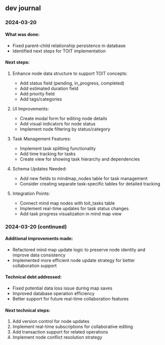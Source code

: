 ## dev journal

### 2024-03-20

#### What was done:
- Fixed parent-child relationship persistence in database
- Identified next steps for TOIT implementation

#### Next steps:
1. Enhance node data structure to support TOIT concepts:
   - Add status field (pending, in_progress, completed)
   - Add estimated duration field
   - Add priority field
   - Add tags/categories

2. UI Improvements:
   - Create modal form for editing node details
   - Add visual indicators for node status
   - Implement node filtering by status/category

3. Task Management Features:
   - Implement task splitting functionality
   - Add time tracking for tasks
   - Create view for showing task hierarchy and dependencies

4. Schema Updates Needed:
   - Add new fields to mindmap_nodes table for task management
   - Consider creating separate task-specific tables for detailed tracking

5. Integration Points:
   - Connect mind map nodes with toit_tasks table
   - Implement real-time updates for task status changes
   - Add task progress visualization in mind map view

### 2024-03-20 (continued)

#### Additional improvements made:
- Refactored mind map update logic to preserve node identity and improve data consistency
- Implemented more efficient node update strategy for better collaboration support

#### Technical debt addressed:
- Fixed potential data loss issue during map saves
- Improved database operation efficiency
- Better support for future real-time collaboration features

#### Next technical steps:
1. Add version control for node updates
2. Implement real-time subscriptions for collaborative editing
3. Add transaction support for related operations
4. Implement node conflict resolution strategy

